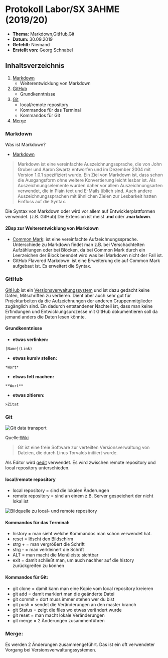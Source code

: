 # Protokoll Labor/SX 3AHME (2019/20)

* **Thema:** Markdown,GitHub,Git
* **Datum:** 30.09.2019
* **Gefehlt:** Niemand
* **Erstellt von:** Georg Schnabel

## Inhaltsverzeichnis
1. [Markdown](https://de.wikipedia.org/wiki/Markdown)
    * Weiterentwicklung von Markdown
2. [GitHub](https://de.wikipedia.org/wiki/GitHub)
    * Grundkenntnisse
3. [Git](https://de.wikipedia.org/wiki/Git)
    * local/remote repository
    * Kommandos für das Terminal
    * Kommandos für Git
4. [Merge](https://de.wikipedia.org/wiki/Merge)    

### Markdown
Was ist Markdown?
* [Markdown](https://de.wikipedia.org/wiki/Markdown)
>Markdown ist eine vereinfachte Auszeichnungssprache, die von John Gruber und Aaron Swartz entworfen und im Dezember 2004 mit Version 1.0.1 spezifiziert wurde. Ein Ziel von Markdown ist, dass schon die Ausgangsform ohne weitere Konvertierung leicht lesbar ist. Als Auszeichnungselemente wurden daher vor allem Auszeichnungsarten verwendet, die in Plain text und E-Mails üblich sind. Auch andere Auszeichnungssprachen mit ähnlichen Zielen zur Lesbarkeit hatten Einfluss auf die Syntax.

Die Syntax von Markdown oder wird vor allem auf Entwicklerplattformen verwendet. (z.B. GitHub)
Die Extension ist meist **.md** oder **.markdown**.

#### 2Bsp zur Weiterentwicklung von Markdown
* [Common Mark](https://de.wikipedia.org/wiki/CommonMark): ist eine vereinfachte Aufzeichnungssprache. Unterschiede zu Markdown findet man z.B. bei Verschachtelten Aufzählungen oder bei Blöcken, da bei Common Mark durch ein Leerzeichen der Block beendet wird was bei Markdown nicht der Fall ist.
* GitHub Flavored Markdown: ist eine Erweiterung die auf Common Mark aufgebaut ist. Es erweitert die Syntax.



### GitHub
[GitHub](https://de.wikipedia.org/wiki/GitHub) ist ein [Versionsverwaltungssystem](https://de.wikipedia.org/wiki/Versionsverwaltung) und ist dazu gedacht keine Daten, Mitschriften zu verlieren. Dient aber auch sehr gut für Projektarbeiten da die Aufzeichnungen der anderen Gruppenmitglieder zugänglich sind. Ein dadurch entstandener Nachteil ist, dass man keine Erfindungen und Entwicklungsprozesse mit GitHub dokumentieren soll da jemand anders die Daten lesen könnte.

#### Grundkenntnisse

* **etwas verlinken:** 
```
[Name](Link)
```

* **etwas kursiv stellen:**
```
*Wort*
```
* **etwas fett machen:**
```
**Wort**
```

* **etwas zitieren:**
```
>Zitat
```
### Git

![Git data transport](https://www.stephenmarron.com/wp-content/uploads/2017/02/git.png)

Quelle:[Wiki](https://de.wikipedia.org/wiki/Git)
>Git ist eine freie Software zur verteilten Versionsverwaltung von Dateien, die durch Linus Torvalds initiiert wurde. 

Als Editor wird [gedit](https://de.wikipedia.org/wiki/Gedit) verwendet. Es wird zwischen remote repository und local repository unterschieden.

#### local/remote repository

* local repository = sind die lokalen Änderungen
* remote repository = sind an einem z.B. Server gespeichert der nicht lokal ist

![Bildquelle zu local- und remote repository](https://i.stack.imgur.com/UvZ0M.png)


#### Kommandos für das Terminal:
* history = man sieht welche Kommandos man schon verwendet hat.
* reset = löscht den Bildschirm
* strg + = man vergrößert die Schrift
* strg - = man verkleinert die Schrift
* ALT = man macht die Menüleiste sichtbar
* exit = damit schließt man, um auch nachher auf die history zurückgreifen zu können

#### Kommandos für Git:
* git clone = damit kann man eine Kopie vom local repository kreieren 
* git add = damit markiert man die geänderte Datei
* git commit = dort muss immer stehen wer du bist
* git push = sendet die Veränderungen an den master branch
* git Status = zeigt die files wo etwas verändert wurde
* git reset = man macht lokale Veränderungen
* git merge = 2 Änderungen zusammenführen

### Merge:
Es werden 2 Änderungen zusammengeführt. Das ist ein oft verwendeter Vorgang bei Versionsverwaltungssystemen.
